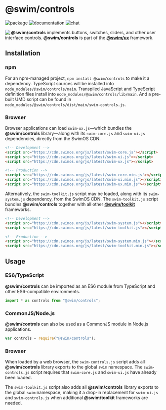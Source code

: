 # @swim/controls

[![package](https://img.shields.io/npm/v/@swim/controls.svg)](https://www.npmjs.com/package/@swim/controls)
[![documentation](https://img.shields.io/badge/doc-TypeDoc-blue.svg)](https://docs.swimos.org/js/latest/modules/_swim_controls.html)
[![chat](https://img.shields.io/badge/chat-Gitter-green.svg)](https://gitter.im/swimos/community)

<a href="https://www.swimos.org"><img src="https://docs.swimos.org/readme/marlin-blue.svg" align="left"></a>

**@swim/controls** implements buttons, switches, sliders, and other user
interface controls.  **@swim/controls** is part of the
[**@swim/ux**](https://github.com/swimos/swim/tree/master/swim-toolkit-js/swim-ux-js/@swim/ux) framework.

## Installation

### npm

For an npm-managed project, `npm install @swim/controls` to make it a dependency.
TypeScript sources will be installed into `node_modules/@swim/controls/main`.
Transpiled JavaScript and TypeScript definition files install into
`node_modules/@swim/controls/lib/main`.  And a pre-built UMD script can
be found in `node_modules/@swim/controls/dist/main/swim-controls.js`.

### Browser

Browser applications can load `swim-ux.js`—which bundles the **@swim/controls**
library—along with its `swim-core.js` and `swim-ui.js` dependencies, directly
from the SwimOS CDN.

```html
<!-- Development -->
<script src="https://cdn.swimos.org/js/latest/swim-core.js"></script>
<script src="https://cdn.swimos.org/js/latest/swim-ui.js"></script>
<script src="https://cdn.swimos.org/js/latest/swim-ux.js"></script>

<!-- Production -->
<script src="https://cdn.swimos.org/js/latest/swim-core.min.js"></script>
<script src="https://cdn.swimos.org/js/latest/swim-ui.min.js"></script>
<script src="https://cdn.swimos.org/js/latest/swim-ux.min.js"></script>
```

Alternatively, the `swim-toolkit.js` script may be loaded, along with its
`swim-system.js` dependency, from the SwimOS CDN.  The `swim-toolkit.js`
script bundles **@swim/controls** together with all other
[**@swim/toolkit**](https://github.com/swimos/swim/tree/master/swim-toolkit-js/@swim/toolkit)
frameworks.

```html
<!-- Development -->
<script src="https://cdn.swimos.org/js/latest/swim-system.js"></script>
<script src="https://cdn.swimos.org/js/latest/swim-toolkit.js"></script>

<!-- Production -->
<script src="https://cdn.swimos.org/js/latest/swim-system.min.js"></script>
<script src="https://cdn.swimos.org/js/latest/swim-toolkit.min.js"></script>
```

## Usage

### ES6/TypeScript

**@swim/controls** can be imported as an ES6 module from TypeScript and other
ES6-compatible environments.

```typescript
import * as controls from "@swim/controls";
```

### CommonJS/Node.js

**@swim/controls** can also be used as a CommonJS module in Node.js applications.

```javascript
var controls = require("@swim/controls");
```

### Browser

When loaded by a web browser, the `swim-controls.js` script adds all
**@swim/controls** library exports to the global `swim` namespace.
The `swim-controls.js` script requires that `swim-core.js` and `swim-ui.js`
have already been loaded.

The `swim-toolkit.js` script also adds all **@swim/controls** library
exports to the global `swim` namespace, making it a drop-in replacement for
`swim-ui.js` and `swim-controls.js` when additional **@swim/toolkit** frameworks
are needed.
